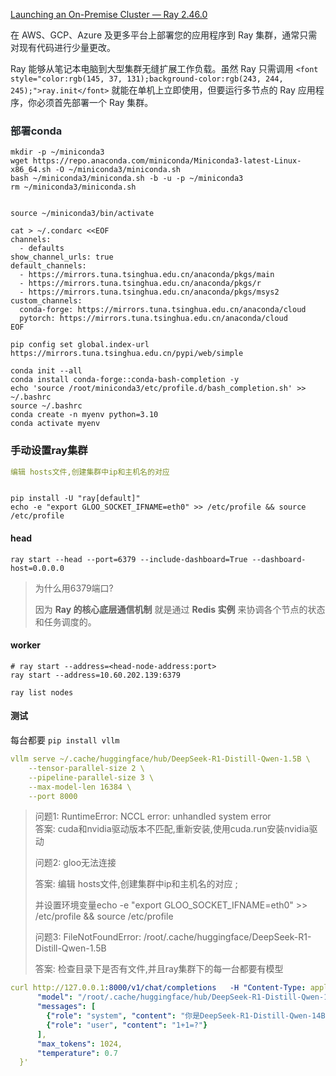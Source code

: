 [Launching an On-Premise Cluster — Ray 2.46.0](https://docs.ray.io/en/latest/cluster/vms/user-guides/launching-clusters/on-premises.html#on-prem)

<font style="color:rgb(34, 39, 43);">在 AWS、GCP、Azure 及更多平台上部署您的应用程序到 Ray 集群，通常只需对现有代码进行少量更改。</font>

<font style="color:rgb(34, 39, 43);">Ray 能够从笔记本电脑到大型集群无缝扩展工作负载。虽然 Ray 只需调用 </font>`<font style="color:rgb(145, 37, 131);background-color:rgb(243, 244, 245);">ray.init</font>`<font style="color:rgb(34, 39, 43);"> 就能在单机上立即使用，但要运行多节点的 Ray 应用程序，你必须首先部署一个 Ray 集群。</font>

### <font style="color:rgb(34, 39, 43);">部署conda</font>
```shell
mkdir -p ~/miniconda3
wget https://repo.anaconda.com/miniconda/Miniconda3-latest-Linux-x86_64.sh -O ~/miniconda3/miniconda.sh
bash ~/miniconda3/miniconda.sh -b -u -p ~/miniconda3
rm ~/miniconda3/miniconda.sh


source ~/miniconda3/bin/activate

cat > ~/.condarc <<EOF
channels:
  - defaults
show_channel_urls: true
default_channels:
  - https://mirrors.tuna.tsinghua.edu.cn/anaconda/pkgs/main
  - https://mirrors.tuna.tsinghua.edu.cn/anaconda/pkgs/r
  - https://mirrors.tuna.tsinghua.edu.cn/anaconda/pkgs/msys2
custom_channels:
  conda-forge: https://mirrors.tuna.tsinghua.edu.cn/anaconda/cloud
  pytorch: https://mirrors.tuna.tsinghua.edu.cn/anaconda/cloud
EOF

pip config set global.index-url https://mirrors.tuna.tsinghua.edu.cn/pypi/web/simple

conda init --all
conda install conda-forge::conda-bash-completion -y
echo 'source /root/miniconda3/etc/profile.d/bash_completion.sh' >> ~/.bashrc
source ~/.bashrc
conda create -n myenv python=3.10
conda activate myenv
```

### 手动设置ray集群
```yaml
编辑 hosts文件,创建集群中ip和主机名的对应
```

```shell

pip install -U "ray[default]"
echo -e "export GLOO_SOCKET_IFNAME=eth0" >> /etc/profile && source /etc/profile
```

#### head
```shell
ray start --head --port=6379 --include-dashboard=True --dashboard-host=0.0.0.0
```

> 为什么用6379端口?
>
> 因为 **Ray 的核心底层通信机制** 就是通过 **Redis 实例** 来协调各个节点的状态和任务调度的。
>

#### worker
```shell
# ray start --address=<head-node-address:port>
ray start --address=10.60.202.139:6379
```

`ray list nodes`

#### 测试
每台都要 `pip install vllm`

```yaml
vllm serve ~/.cache/huggingface/hub/DeepSeek-R1-Distill-Qwen-1.5B \
    --tensor-parallel-size 2 \
    --pipeline-parallel-size 3 \
    --max-model-len 16384 \
    --port 8000

```

> 问题1: RuntimeError: NCCL error: unhandled system error  
答案: cuda和nvidia驱动版本不匹配,重新安装,使用cuda.run安装nvidia驱动
>
> 问题2: gloo无法连接
>
> 答案: 编辑 hosts文件,创建集群中ip和主机名的对应 ;
>
> 并设置环境变量echo -e "export GLOO_SOCKET_IFNAME=eth0" >> /etc/profile && source /etc/profile
>
> 问题3: FileNotFoundError: /root/.cache/huggingface/DeepSeek-R1-Distill-Qwen-1.5B
>
> 答案: 检查目录下是否有文件,并且ray集群下的每一台都要有模型
>

```yaml
curl http://127.0.0.1:8000/v1/chat/completions   -H "Content-Type: application/json"   -d '{
      "model": "/root/.cache/huggingface/hub/DeepSeek-R1-Distill-Qwen-1.5B",
      "messages": [
        {"role": "system", "content": "你是DeepSeek-R1-Distill-Qwen-14B"},
        {"role": "user", "content": "1+1=?"}
      ],
      "max_tokens": 1024,
      "temperature": 0.7
  }'
```

